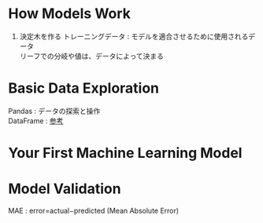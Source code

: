# How Models Work
1. 決定木を作る
トレーニングデータ : モデルを適合させるために使用されるデータ  
リーフでの分岐や値は、データによって決まる  
# Basic Data Exploration
Pandas : データの探索と操作  
DataFrame : [参考](https://pandas.pydata.org/docs/reference/api/pandas.DataFrame.html)
# Your First Machine Learning Model
# Model Validation
MAE : error=actual−predicted (Mean Absolute Error)  